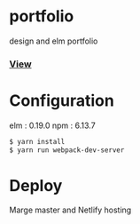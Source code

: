 # portfolio
design and elm portfolio


### [View](https://github.com/meriy100/portfolio)


# Configuration

elm : 0.19.0
npm : 6.13.7

```sh
$ yarn install
$ yarn run webpack-dev-server
```

# Deploy

Marge master and Netlify hosting 


